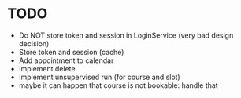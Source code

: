 # TODO

- Do NOT store token and session in LoginService (very bad design decision)
- Store token and session (cache)
- Add appointment to calendar
- implement delete
- implement unsupervised run (for course and slot)
- maybe it can happen that course is not bookable: handle that
